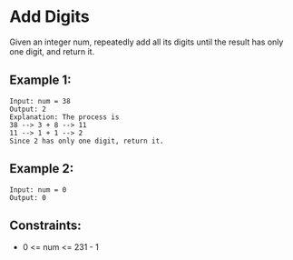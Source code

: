 # Add Digits

Given an integer num, repeatedly add all its digits until the result has only   
one digit, and return it.

## Example 1:

    Input: num = 38
    Output: 2
    Explanation: The process is
    38 --> 3 + 8 --> 11
    11 --> 1 + 1 --> 2 
    Since 2 has only one digit, return it.

## Example 2:

    Input: num = 0
    Output: 0
    
## Constraints:

* 0 <= num <= 231 - 1

